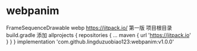 # webpanim
FrameSequenceDrawable  webp
https://jitpack.io/
第一版 
项目根目录build.gradle 添加
allprojects {
		repositories {
			...
			maven { url 'https://jitpack.io' }
		}
	}
implementation 'com.github.lingduzuobiao123:webpanim:v1.0.0'
